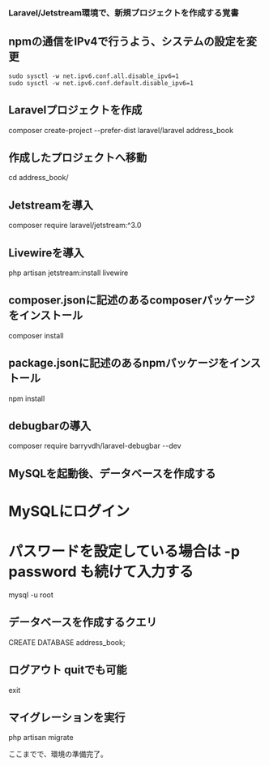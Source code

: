 ### Laravel/Jetstream環境で、新規プロジェクトを作成する覚書

## npmの通信をIPv4で行うよう、システムの設定を変更
```
sudo sysctl -w net.ipv6.conf.all.disable_ipv6=1
sudo sysctl -w net.ipv6.conf.default.disable_ipv6=1
```

## Laravelプロジェクトを作成
composer create-project --prefer-dist laravel/laravel address_book

## 作成したプロジェクトへ移動
cd address_book/

## Jetstreamを導入
composer require laravel/jetstream:^3.0

## Livewireを導入
php artisan jetstream:install livewire

## composer.jsonに記述のあるcomposerパッケージをインストール
composer install

## package.jsonに記述のあるnpmパッケージをインストール
npm install

## debugbarの導入
composer require barryvdh/laravel-debugbar --dev

## MySQLを起動後、データベースを作成する
# MySQLにログイン
# パスワードを設定している場合は -p password も続けて入力する
mysql -u root

## データベースを作成するクエリ
CREATE DATABASE address_book;

## ログアウト quitでも可能
exit

## マイグレーションを実行
php artisan migrate

ここまでで、環境の準備完了。